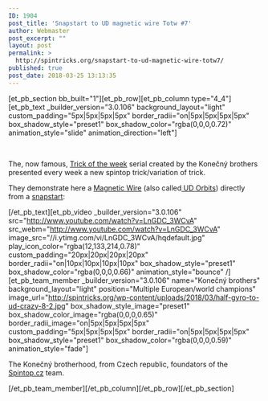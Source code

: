 ```yaml
---
ID: 1904
post_title: 'Snapstart to UD magnetic wire Totw #7'
author: Webmaster
post_excerpt: ""
layout: post
permalink: >
  http://spintricks.org/snapstart-to-ud-magnetic-wire-totw7/
published: true
post_date: 2018-03-25 13:13:35
---
```

[et_pb_section bb_built="1"][et_pb_row][et_pb_column type="4_4"][et_pb_text _builder_version="3.0.106" background_layout="light" custom_padding="5px|5px|5px|5px" border_radii="on|5px|5px|5px|5px" box_shadow_style="preset1" box_shadow_color="rgba(0,0,0,0.72)" animation_style="slide" animation_direction="left"]

&nbsp;

The, now famous, <a href="/tag/totw">Trick of the week</a> serial created by the Konečný brothers presented every week a new spintop trick/variation of trick.

They demonstrate here a <a href="/tag/magnetic-wire">Magnetic Wire</a> (also called<a href="/tag/ud-orbits"> UD Orbits</a>) directly from a <a href="/category/learning/snapstart">snapstart</a>:

[/et_pb_text][et_pb_video _builder_version="3.0.106" src="http://www.youtube.com/watch?v=LnGDC_3WCvA" src_webm="http://www.youtube.com/watch?v=LnGDC_3WCvA" image_src="//i.ytimg.com/vi/LnGDC_3WCvA/hqdefault.jpg" play_icon_color="rgba(12,133,214,0.78)" custom_padding="20px|20px|20px|20px" border_radii="on|10px|10px|10px|10px" box_shadow_style="preset1" box_shadow_color="rgba(0,0,0,0.66)" animation_style="bounce" /][et_pb_team_member _builder_version="3.0.106" name="Konečný brothers" background_layout="light" position="Multiple European/world champions" image_url="http://spintricks.org/wp-content/uploads/2018/03/half-gyro-to-ud-crazy-8-2.jpg" box_shadow_style_image="preset1" box_shadow_color_image="rgba(0,0,0,0.65)" border_radii_image="on|5px|5px|5px|5px" custom_padding="5px|5px|5px|5px" border_radii="on|5px|5px|5px|5px" box_shadow_style="preset1" box_shadow_color="rgba(0,0,0,0.59)" animation_style="fade"]

The Konečný brotherhood, from Czech republic, foundators of the <a href="http://spintop.cz">Spintop.cz</a> team.

[/et_pb_team_member][/et_pb_column][/et_pb_row][/et_pb_section]